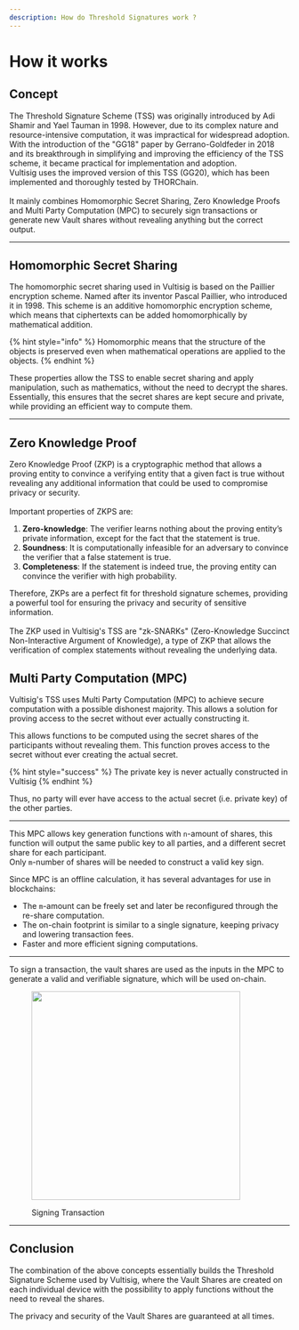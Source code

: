 ```yaml
---
description: How do Threshold Signatures work ?
---
```


# How it works

## Concept

The Threshold Signature Scheme (TSS) was originally introduced by Adi Shamir and Yael Tauman in 1998. However, due to its complex nature and resource-intensive computation, it was impractical for widespread adoption. With the introduction of the "GG18" paper by Gerrano-Goldfeder in 2018 and its breakthrough in simplifying and improving the efficiency of the TSS scheme, it became practical for implementation and adoption. \
Vultisig uses the improved version of this TSS (GG20), which has been implemented and thoroughly tested by THORChain.\
\
It mainly combines Homomorphic Secret Sharing, Zero Knowledge Proofs and Multi Party Computation (MPC) to securely sign transactions or generate new Vault shares without revealing anything but the correct output.

***

## Homomorphic Secret Sharing

The homomorphic secret sharing used in Vultisig is based on the Paillier encryption scheme. Named after its inventor Pascal Paillier, who introduced it in 1998. This scheme is an additive homomorphic encryption scheme, which means that ciphertexts can be added homomorphically by mathematical addition.

{% hint style="info" %}
Homomorphic means that the structure of the objects is preserved even when mathematical operations are applied to the objects.
{% endhint %}

These properties allow the TSS to enable secret sharing and apply manipulation, such as mathematics, without the need to decrypt the shares. Essentially, this ensures that the secret shares are kept secure and private, while providing an efficient way to compute them.

***

## Zero Knowledge Proof

Zero Knowledge Proof (ZKP) is a cryptographic method that allows a proving entity to convince a verifying entity that a given fact is true without revealing any additional information that could be used to compromise privacy or security.\
\
Important properties of ZKPS are:

1. **Zero-knowledge**: The verifier learns nothing about the proving entity’s private information, except for the fact that the statement is true.
2. **Soundness**: It is computationally infeasible for an adversary to convince the verifier that a false statement is true.
3. **Completeness**: If the statement is indeed true, the proving entity can convince the verifier with high probability.

Therefore, ZKPs are a perfect fit for threshold signature schemes, providing a powerful tool for ensuring the privacy and security of sensitive information.\
\
The ZKP used in Vultisig's TSS are "zk-SNARKs" (Zero-Knowledge Succinct Non-Interactive Argument of Knowledge), a type of ZKP that allows the verification of complex statements without revealing the underlying data.

## Multi Party Computation (MPC)

Vultisig's TSS uses Multi Party Computation (MPC) to achieve secure computation with a possible dishonest majority. This allows a solution for proving access to the secret without ever actually constructing it.

This allows functions to be computed using the secret shares of the participants without revealing them. This function proves access to the secret without ever creating the actual secret.

{% hint style="success" %}
The private key is never actually constructed in Vultisig
{% endhint %}

Thus, no party will ever have access to the actual secret (i.e. private key) of the other parties.

***

This MPC allows key generation functions with `n`-amount of shares, this function will output the same public key to all parties, and a different secret share for each participant.\
Only `m`-number of shares will be needed to construct a valid key sign.

Since MPC is an offline calculation, it has several advantages for use in blockchains:

* The `m`-amount can be freely set and later be reconfigured through the re-share computation.
* The on-chain footprint is similar to a single signature, keeping privacy and lowering transaction fees.
* Faster and more efficient signing computations.

***

To sign a transaction, the vault shares are used as the inputs in the MPC to generate a valid and verifiable signature, which will be used on-chain.

<figure><picture><source srcset="../.gitbook/assets/Tx white.png" media="(prefers-color-scheme: dark)"><img src="../.gitbook/assets/TX black.png" alt="" width="375"></picture><figcaption><p>Signing Transaction</p></figcaption></figure>

***

## Conclusion

The combination of the above concepts essentially builds the Threshold Signature Scheme used by Vultisig, where the Vault Shares are created on each individual device with the possibility to apply functions without the need to reveal the shares.&#x20;

The privacy and security of the Vault Shares are guaranteed at all times.
